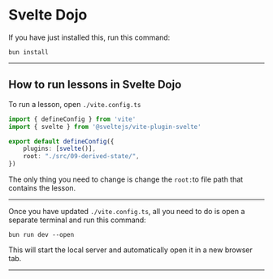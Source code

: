 # Svelte Dojo

If you have just installed this, run this command:

```
bun install
```
_______________________________________________________________________________

## How to run lessons in Svelte Dojo

To run a lesson, open `./vite.config.ts`

```ts
import { defineConfig } from 'vite'
import { svelte } from '@sveltejs/vite-plugin-svelte'

export default defineConfig({
    plugins: [svelte()],
    root: "./src/09-derived-state/",
})
```

The only thing you need to change is change the `root:`to file path
that contains the lesson.

_______________________________________________________________________________

Once you have updated `./vite.config.ts`, 
all you need to do is open a separate terminal and run this command:

```
bun run dev --open
```
This will start the local server
and automatically open it in a new browser tab.

_______________________________________________________________________________
